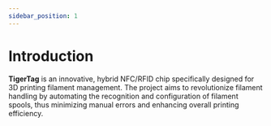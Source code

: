 ```yaml
---
sidebar_position: 1
---
```


# Introduction

**TigerTag** is an innovative, hybrid NFC/RFID chip specifically designed for 3D printing filament management. The project aims to revolutionize filament handling by automating the recognition and configuration of filament spools, thus minimizing manual errors and enhancing overall printing efficiency.
